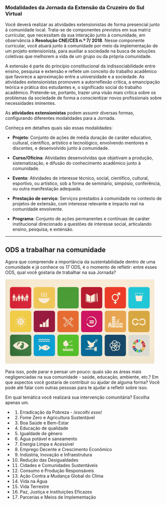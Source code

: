 ### Modalidades da Jornada da Extensão da Cruzeiro do Sul Virtual

Você deverá realizar as atividades extensionistas de forma presencial junto à comunidade local. Trata-se de componentes previstos em sua matriz curricular, que necessitam da sua interação junto à comunidade, em observância à **Resolução CNE/CES n.º 7/ 2018**. Nesse componente curricular, você atuará junto à comunidade por meio da implementação de um projeto extensionista, para auxiliar a sociedade na busca de soluções coletivas que melhorem a vida de um grupo ou da própria comunidade.


A extensão é parte do princípio constitucional da indissociabilidade entre ensino, pesquisa e extensão e reflete um conceito do trabalho acadêmico que favorece a aproximação entre a universidade e a sociedade. As atividades extensionistas promovem a autorreflexão crítica, a emancipação teórica e prática dos estudantes e, o significado social do trabalho acadêmico. Pretende-se, portanto, trazer uma visão mais crítica sobre os problemas da sociedade de forma a conscientizar novos profissionais sobre necessidades iminentes.

As **atividades extensionistas** podem assumir diversas formas, configurando diferentes modalidades para a Jornada.

Conheça em detalhes quais são essas modalidades:

- **Projeto**: Conjunto de ações de média duração de caráter educativo, cultural, científico, artístico e tecnológico, envolvendo mentores e discentes, e desenvolvido junto à comunidade.

- **Curso/Oficina**: Atividades desenvolvidas que objetivam a produção, sistematização, e difusão do conhecimento acadêmico junto à comunidade.

- **Evento**: Atividades de interesse técnico, social, científico, cultural, esportivo, ou artístico, sob a forma de seminário, simpósio, conferência, ou outra manifestação adequada.

- **Prestação de serviço**: Serviços prestados à comunidade no contexto de projetos de extensão, com interesse relevante e impacto real na comunidade envolvente.

- **Programa**: Conjunto de ações permanentes e contínuas de caráter institucional direcionado a questões de interesse social, articulando ensino, pesquisa, e extensão.

---

## ODS a trabalhar na comunidade

Agora que compreende a importância da sustentabilidade dentro de uma comunidade e já conhece os 17 ODS, é o momento de refletir: entre esses ODS, qual você gostaria de trabalhar na sua Jornada?

![ods](ods.gif)

Para isso, pode parar e pensar um pouco: quais são as áreas mais negligenciadas na sua comunidade - saúde, educação, ambiente, etc.? Em que aspectos você gostaria de contribuir ou ajudar de alguma forma? Você pode até falar com outras pessoas para te ajudar a refletir sobre isso.

Em qual temática você realizará sua intervenção comunitária? Escolha apenas um.

- 1) Erradicação da Pobreza - /*escolhi esse*/
- 2) Fome Zero e Agricultura Sustentável
- 3) Boa Saúde e Bem-Estar
- 4) Educação de qualidade
- 5) Igualdade de gênero
- 6) Água potável e saneamento
- 7) Energia Limpa e Acessível
- 8) Emprego Decente e Crescimento Econômico
- 9) Indústria, Inovação e Infraestrutura
- 10) Redução das Desigualdades
- 11) Cidades e Comunidades Sustentáveis
- 12) Consumo e Produção Responsáveis
- 13) Ação Contra a Mudança Global do Clima
- 14) Vida na Água
- 15) Vida Terrestre
- 16) Paz, Justiça e Instituições Eficazes
- 17) Parcerias e Meios de Implementação




